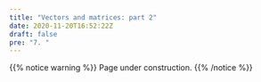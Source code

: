 ```yaml
---
title: "Vectors and matrices: part 2"
date: 2020-11-20T16:52:22Z
draft: false
pre: "7. "
---
```



{{% notice warning %}}
Page under construction.
{{% /notice %}}


